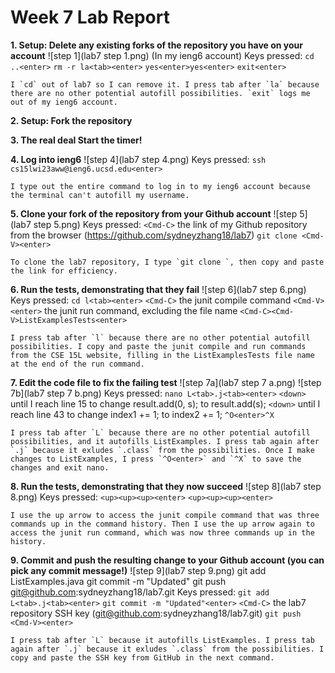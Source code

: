 # Week 7 Lab Report

**1. Setup: Delete any existing forks of the repository you have on your account**
    ![step 1](lab7 step 1.png)
    (In my ieng6 account)
    Keys pressed: 
        `cd ..<enter>`
        `rm -r la<tab><enter>`
        `yes<enter>yes<enter>`
        `exit<enter>`
    
    I `cd` out of lab7 so I can remove it. I press tab after `la` because there are no other potential autofill possibilities. `exit` logs me out of my ieng6 account.

**2. Setup: Fork the repository**

**3. The real deal Start the timer!**

**4. Log into ieng6**
    ![step 4](lab7 step 4.png)
    Keys pressed:
        `ssh cs15lwi23aww@ieng6.ucsd.edu<enter>`
    
    I type out the entire command to log in to my ieng6 account because the terminal can't autofill my username.

**5. Clone your fork of the repository from your Github account**
    ![step 5](lab7 step 5.png)
    Keys pressed:
        `<Cmd-C>` the link of my Github repository from the browser (https://github.com/sydneyzhang18/lab7)
        `git clone <Cmd-V><enter>`
    
    To clone the lab7 repository, I type `git clone `, then copy and paste the link for efficiency.

**6. Run the tests, demonstrating that they fail**
    ![step 6](lab7 step 6.png)
    Keys pressed: 
        `cd l<tab><enter>`
        `<Cmd-C>` the junit compile command
        `<Cmd-V><enter>` the junit run command, excluding the file name
        `<Cmd-C><Cmd-V>ListExamplesTests<enter>`
    
    
    I press tab after `l` because there are no other potential autofill possibilities. I copy and paste the junit compile and run commands from the CSE 15L website, filling in the ListExamplesTests file name at the end of the run command.

**7. Edit the code file to fix the failing test**
    ![step 7a](lab7 step 7 a.png)
    ![step 7b](lab7 step 7 b.png)
    Keys pressed:
        `nano L<tab>.j<tab><enter>`
        `<down>` until I reach line 15 to change result.add(0, s); to result.add(s);
        `<down>` until I reach line 43 to change index1 += 1; to index2 += 1;
        `^O<enter>^X`
    
    I press tab after `L` because there are no other potential autofill possibilities, and it autofills ListExamples. I press tab again after `.j` because it exludes `.class` from the possibilities. Once I make changes to ListExamples, I press `^O<enter>` and `^X` to save the changes and exit nano.
     

**8. Run the tests, demonstrating that they now succeed**
    ![step 8](lab7 step 8.png)
    Keys pressed: 
        `<up><up><up><enter>`
        `<up><up><up><enter>`
    
    I use the up arrow to access the junit compile command that was three commands up in the command history. Then I use the up arrow again to access the junit run command, which was now three commands up in the history.

**9. Commit and push the resulting change to your Github account (you can pick any commit message!)**
    ![step 9](lab7 step 9.png)
    git add ListExamples.java
    git commit -m "Updated"
    git push git@github.com:sydneyzhang18/lab7.git
    Keys pressed:
        `git add L<tab>.j<tab><enter>`
        `git commit -m "Updated"<enter>`
        `<Cmd-C>` the lab7 repository SSH key (git@github.com:sydneyzhang18/lab7.git)
        `git push <Cmd-V><enter>`
    
    I press tab after `L` because it autofills ListExamples. I press tab again after `.j` because it exludes `.class` from the possibilities. I copy and paste the SSH key from GitHub in the next command.

